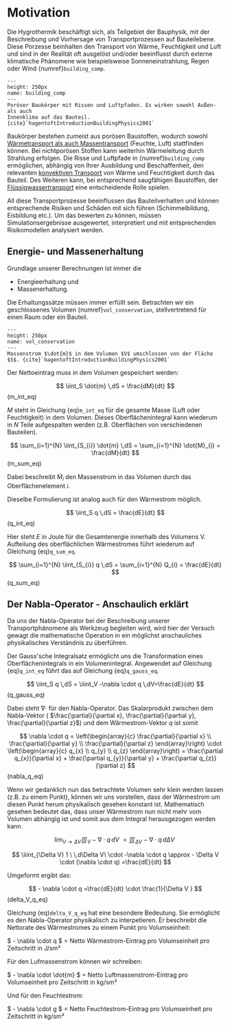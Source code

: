# Motivation

Die Hygrothermik beschäftigt sich, als Teilgebiet der Bauphysik, mit der Beschreibung und Vorhersage von
Transportprozessen auf Bauteilebene. Diese Porzesse beinhalten den Transport von Wärme, Feuchtigkeit und Luft und sind
in der Realität oft ausgelöst und/oder beeinflusst durch externe klimatische Phänomene wie beispielsweise
Sonneneinstrahlung, Regen oder Wind {numref}`building_comp`.

```{figure} img/Motivation/building_comp.png
---
height: 250px
name: building_comp
---
Poröser Baukörper mit Rissen und Luftpfaden. Es wirken sowohl Außen- als auch 
Innenklima auf das Bauteil. {cite}`hagentoftIntroductionBuildingPhysics2001`
```

Baukörper bestehen zumeist aus porösen Baustoffen, wodurch
sowohl [Wärmetransport als auch Massentransport](Wärmebrücken.md) (Feuchte, Luft) stattfinden können. Bei nichtporösen
Stoffen kann weiterhin Wärmeleitung durch Strahlung erfolgen. Die Risse und Luftpfade in {numref}`building_comp`
ermöglichen, abhängig von Ihrer Ausbildung und Beschaffenheit, den relevanten
[konvektiven Transport](Konvektiver_Transport.md) von Wärme und Feuchtigkeit durch das Bauteil. Des Weiteren kann, bei
entsprechend saugfähigen Baustoffen, der
[Flüssigwassertransport](FL_Theorie.md) eine entscheidende Rolle spielen.

All diese Transportprozesse beeinflussen das Bauteilverhalten und können entsprechende Risiken und Schäden mit sich
führen (Schimmelbildung, Eisbildung etc.). Um das bewerten zu können, müssen Simulationsergebnisse ausgewertet,
interpretiert und mit entsprechenden Risikomodellen analysiert werden.

## Energie- und Massenerhaltung

Grundlage unserer Berechnungen ist immer die

- Energieerhaltung und
- Massenerhaltung.

Die Erhaltungssätze müssen immer erfüllt sein. Betrachten wir ein geschlossenes Volumen {numref}`vol_conservation`,
stellvertretend für einen Raum oder ein Bauteil.

```{figure} img/Motivation/vol_conservation.png
---
height: 250px
name: vol_conservation
---
Massenstrom $\dot{m}$ in dem Volumen $V$ umschlossen von der Fläche $S$. {cite}`hagentoftIntroductionBuildingPhysics2001`
```

Der Nettoeintrag muss in dem Volumen gespeichert werden:

$$ \iint_S \dot{m} \,dS = \frac{dM}{dt} $$(m_int_eq)

$M$ steht in Gleichung {eq}`m_int_eq` für die gesamte Masse (Luft oder Feuchtigkeit) in dem Volumen. Dieses
Oberflächenintegral kann wiederum in $N$ Teile aufgespalten werden (z.B. Oberflächen von verschiedenen Bauteilen).

$$ \sum_{i=1}^{N} \iint_{S_{i}} \dot{m} \,dS = \sum_{i=1}^{N} \dot{M}_{i} = \frac{dM}{dt} $$(m_sum_eq)

Dabei beschreibt $\dot{M}_{i}$ den Massenstrom in das Volumen durch das Oberflächenelement $i$.

Dieselbe Formulierung ist analog auch für den Wärmestrom möglich.

$$ \iint_S q \,dS = \frac{dE}{dt} $$(q_int_eq)

Hier steht $E$ in Joule für die Gesamtenergie innerhalb des Volumens V. Aufteilung des oberflächlichen Wärmestromes
führt wiederum auf Gleichung {eq}`q_sum_eq`.

$$ \sum_{i=1}^{N} \iint_{S_{i}} q \,dS = \sum_{i=1}^{N} Q_{i} = \frac{dE}{dt} $$(q_sum_eq)

## Der Nabla-Operator - Anschaulich erklärt

Da uns der Nabla-Operator bei der Beschreibung unserer Transportphänomene als Werkzeug begleiten wird, wird hier der
Versuch gewagt die mathematische Operation in ein möglichst anschauliches physikalisches Verständnis zu überführen.

Der Gauss'sche Integralsatz ermöglicht uns die Transformation eines Oberflächenintegrals in ein Volumenintegral.
Angewendet auf Gleichung {eq}`q_int_eq` führt das auf Gleichung {eq}`q_gauss_eq`.

$$ \iint_S q \,dS = \iiint_V -\nabla \cdot q \,dV=\frac{dE}{dt} $$(q_gauss_eq)

Dabei steht $\nabla \cdot$ für den Nabla-Operator. Das Skalarprodukt zwischen dem Nabla-Vektor (
$\frac{\partial}{\partial x}, \frac{\partial}{\partial y}, \frac{\partial}{\partial z}$) und dem Wärmestrom-Vektor $q$
ist somit

$$ \nabla \cdot q = \left(\begin{array}{c} \frac{\partial}{\partial x} \\ \frac{\partial}{\partial y} \\
\frac{\partial}{\partial z} \end{array}\right) \cdot \left(\begin{array}{c} q_{x} \\ q_{y} \\ q_{z} \end{array}\right) =
\frac{\partial q_{x}}{\partial x} + \frac{\partial q_{y}}{\partial y} + \frac{\partial q_{z}}{\partial z} $$(nabla_q_eq)

Wenn wir gedanklich nun das betrachtete Volumen sehr klein werden lassen (z.B. zu einem Punkt), können wir uns
vorstellen, dass der Wärmestrom um diesen Punkt herum physikalisch gesehen konstant ist. Mathematisch gesehen bedeutet
das, dass unser Wärmestrom nun nicht mehr vom Volumen abhängig ist und somit aus dem Integral herausgezogen werden kann.

$$ \lim_{V \to \Delta V} \iiint_V -\nabla \cdot q \,dV\ = \iiint_{\Delta V} -\nabla \cdot q \,d\Delta V\ $$

$$ \iiint_{\Delta V} 1 \ \,d\Delta V\ \cdot -\nabla \cdot q \approx - \Delta V \cdot (\nabla \cdot q) =\frac{dE}{dt} $$

Umgeformt ergibt das:

$$ - \nabla \cdot q =\frac{dE}{dt} \cdot \frac{1}{\Delta V } $$(delta_V_q_eq)

Gleichung {eq}`delta_V_q_eq` hat eine besondere Bedeutung. Sie ermöglicht es den Nabla-Operator physikalisch zu
interpetieren. Er beschreibt die Nettorate des Wärmestromes zu einem Punkt pro Volumseinheit:

$ - \nabla \cdot q $ = Netto Wärmestrom-Eintrag pro Volumseinheit pro Zeitschritt in J/sm³

Für den Lufmassenstrom können wir schreiben:

$ - \nabla \cdot \dot{m} $ = Netto Luftmassenstrom-Eintrag pro Volumseinheit pro Zeitschritt in kg/sm³

Und für den Feuchtestrom:

$ - \nabla \cdot g $ = Netto Feuchtestrom-Eintrag pro Volumseinheit pro Zeitschritt in kg/sm³

